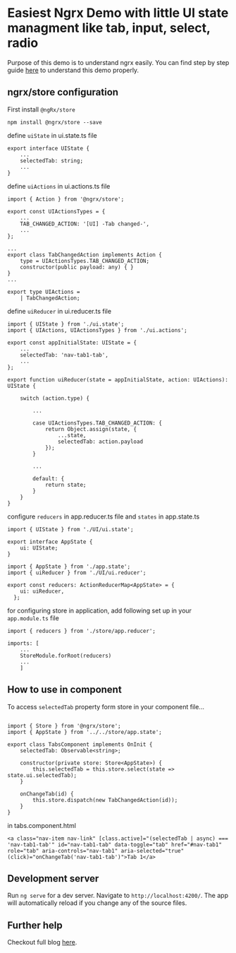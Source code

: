 # Easiest Ngrx Demo with little UI state managment like tab, input, select, radio

Purpose of this demo is to understand ngrx easily. You can find step by step guide [here](https://www.logisticinfotech.com/blog/easiest-demo-to-learn-ngrx-in-angular-6) to understand this demo properly. 

## ngrx/store configuration

First install `@ngRx/store`
```
npm install @ngrx/store --save

```

define `uiState` in ui.state.ts file
```
export interface UIState {
    ...
    selectedTab: string;
    ...
}
```

define `uiActions` in ui.actions.ts file
```
import { Action } from '@ngrx/store';

export const UIActionsTypes = {
    ...
    TAB_CHANGED_ACTION: '[UI] -Tab changed-',
    ...
};

...
export class TabChangedAction implements Action {
    type = UIActionsTypes.TAB_CHANGED_ACTION;
    constructor(public payload: any) { }
}
...

export type UIActions =
    | TabChangedAction;

```

define `uiReducer` in ui.reducer.ts file
```
import { UIState } from './ui.state';
import { UIActions, UIActionsTypes } from './ui.actions';

export const appInitialState: UIState = {
    ...
    selectedTab: 'nav-tab1-tab',
    ...
};

export function uiReducer(state = appInitialState, action: UIActions): UIState {

    switch (action.type) {

        ...

        case UIActionsTypes.TAB_CHANGED_ACTION: {
            return Object.assign(state, {
                ...state,
                selectedTab: action.payload
            });
        }

        ...

        default: {
            return state;
        }
    }
}

```

configure `reducers` in app.reducer.ts file and `states` in app.state.ts

```
import { UIState } from './UI/ui.state';

export interface AppState {
    ui: UIState;
}
```

```
import { AppState } from './app.state';
import { uiReducer } from './UI/ui.reducer';

export const reducers: ActionReducerMap<AppState> = {
    ui: uiReducer,
  };
```

for configuring store in application, add following set up in your `app.module.ts` file
```
import { reducers } from './store/app.reducer';

imports: [
    ...
    StoreModule.forRoot(reducers)
    ...
    ]
```

## How to use in component

To access `selectedTab` property form store in your component file...

```

import { Store } from '@ngrx/store';
import { AppState } from '../../store/app.state';

export class TabsComponent implements OnInit {
    selectedTab: Observable<string>;

    constructor(private store: Store<AppState>) {
        this.selectedTab = this.store.select(state => state.ui.selectedTab);
    }

    onChangeTab(id) {
        this.store.dispatch(new TabChangedAction(id));
    }
}
```

in tabs.component.html
```
<a class="nav-item nav-link" [class.active]="(selectedTab | async) === 'nav-tab1-tab'" id="nav-tab1-tab" data-toggle="tab" href="#nav-tab1" role="tab" aria-controls="nav-tab1" aria-selected="true" (click)="onChangeTab('nav-tab1-tab')">Tab 1</a>
```

## Development server

Run `ng serve` for a dev server. Navigate to `http://localhost:4200/`. The app will automatically reload if you change any of the source files.


## Further help

Checkout full blog [here](https://www.logisticinfotech.com/blog/easiest-demo-to-learn-ngrx-in-angular-6).
